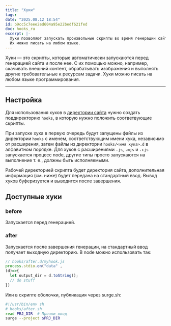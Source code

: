 ```yaml
---
title: "Хуки"
tags: 
date: "2025.08.12 18:54"
id: b9cc5c7eee2ed604a95e22bedf621fed
doc: hooks_ru
excerpt: |-
  Хуки позволяют запускать произвольные скрипты во время генерации сайта. 
  Их можно писать на любом языке.
---
```


Хуки — это скрипты, которые автоматически запускаются перед генерацией сайта и после нее.
С их помощью можно, например, скачивать внешний контент, обрабатывать изображения и выполнять другие требовательные к ресурсам задачи. Хуки можно писать на любом языке программирования.

---

## Настройка

Для использования хуков в [директории сайта](/+doc:site_dir_ru) нужно создать поддиректорию `hooks`, в которую нужно положить соответвующие скрипты.

При запуске хука в первую очередь будут запущены файлы из директории `hooks` с именем, соответствующим имени хука, независимо от расширения, затем файлы
из директории `hooks/<имя хука>.d` в алфавитном порядке. Для хуков с расширениями `.js`, `.mjs` и `.cjs` запускается процесс node, другие типы просто запускаются на выполнение т. е., должны быть исполняемыми.

Рабочей директорией скрипта будет 
директория сайта, дополнительная информация (см. ниже) будет передана на стандартный ввод. Вывод хуков буферизуется и выводится после завершения.


## Доступные хуки

### before

Запускается перед генерацией. 

### after

Запускается после завершения генерации, на стандартный ввод получает выходную директорию. 
В node можно использовать так:

```js
// hooks/after.d/myhook.js
process.stdio.on("data" , 
(d)=>{
  let output_dir = d.toString(); 
  // do stuff
})

```

Или в скрипте оболочки, публикация через surge.sh:

```bash
#!/usr/bin/env sh
# hooks/after.sh
read PRJ_DIR  # Прочли ввод
surge --project $PRJ_DIR

```



